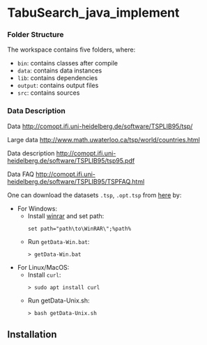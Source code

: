 # TabuSearch_java_implement
### Folder Structure

The workspace contains five folders, where:

- `bin`: contains classes after compile
- `data`: contains data instances
- `lib`: contains dependencies
- `output`: contains output files
- `src`: contains sources

### Data Description

Data
http://comopt.ifi.uni-heidelberg.de/software/TSPLIB95/tsp/

Large data
http://www.math.uwaterloo.ca/tsp/world/countries.html

Data description
http://comopt.ifi.uni-heidelberg.de/software/TSPLIB95/tsp95.pdf

Data FAQ
http://comopt.ifi.uni-heidelberg.de/software/TSPLIB95/TSPFAQ.html

One can download the datasets `.tsp`, `.opt.tsp` from [here](http://comopt.ifi.uni-heidelberg.de/software/TSPLIB95/tsp/ALL_tsp.tar.gz) by:
- For Windows:
    - Install [winrar](https://www.win-rar.com/start.html?&L=10) and set path:
        ```
        set path="path\to\WinRAR\";%path%
        ```
    - Run `getData-Win.bat`:
        ```console
        > getData-Win.bat
        ```
- For Linux/MacOS:
    - Install `curl`:
        ```
        > sudo apt install curl
        ```
    - Run getData-Unix.sh:
        ```
        > bash getData-Unix.sh
        ```

## Installation

### 